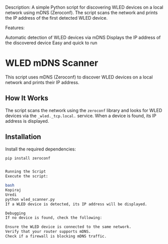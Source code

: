 Description:
A simple Python script for discovering WLED devices on a local network using mDNS (Zeroconf). The script scans the network and prints the IP address of the first detected WLED device.

Features:

Automatic detection of WLED devices via mDNS
Displays the IP address of the discovered device
Easy and quick to run

# WLED mDNS Scanner

This script uses mDNS (Zeroconf) to discover WLED devices on a local network and prints their IP address.

## How It Works
The script scans the network using the `zeroconf` library and looks for WLED devices via the `_wled._tcp.local.` service. When a device is found, its IP address is displayed.

## Installation

Install the required dependencies:

```bash
pip install zeroconf


Running the Script
Execute the script:

bash
Kopiraj
Uredi
python wled_scanner.py
If a WLED device is detected, its IP address will be displayed.

Debugging
If no device is found, check the following:

Ensure the WLED device is connected to the same network.
Verify that your router supports mDNS.
Check if a firewall is blocking mDNS traffic.

